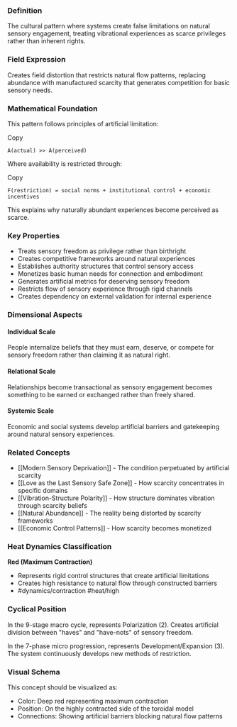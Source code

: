 ### Definition

The cultural pattern where systems create false limitations on natural sensory engagement, treating vibrational experiences as scarce privileges rather than inherent rights.

### Field Expression

Creates field distortion that restricts natural flow patterns, replacing abundance with manufactured scarcity that generates competition for basic sensory needs.

### Mathematical Foundation

This pattern follows principles of artificial limitation:

Copy

`A(actual) >> A(perceived)`

Where availability is restricted through:

Copy

`F(restriction) = social norms + institutional control + economic incentives`

This explains why naturally abundant experiences become perceived as scarce.

### Key Properties

- Treats sensory freedom as privilege rather than birthright
- Creates competitive frameworks around natural experiences
- Establishes authority structures that control sensory access
- Monetizes basic human needs for connection and embodiment
- Generates artificial metrics for deserving sensory freedom
- Restricts flow of sensory experience through rigid channels
- Creates dependency on external validation for internal experience

### Dimensional Aspects

#### Individual Scale

People internalize beliefs that they must earn, deserve, or compete for sensory freedom rather than claiming it as natural right.

#### Relational Scale

Relationships become transactional as sensory engagement becomes something to be earned or exchanged rather than freely shared.

#### Systemic Scale

Economic and social systems develop artificial barriers and gatekeeping around natural sensory experiences.

### Related Concepts

- [[Modern Sensory Deprivation]] - The condition perpetuated by artificial scarcity
- [[Love as the Last Sensory Safe Zone]] - How scarcity concentrates in specific domains
- [[Vibration-Structure Polarity]] - How structure dominates vibration through scarcity beliefs
- [[Natural Abundance]] - The reality being distorted by scarcity frameworks
- [[Economic Control Patterns]] - How scarcity becomes monetized

### Heat Dynamics Classification

**Red (Maximum Contraction)**

- Represents rigid control structures that create artificial limitations
- Creates high resistance to natural flow through constructed barriers
- #dynamics/contraction #heat/high

### Cyclical Position

In the 9-stage macro cycle, represents Polarization (2). Creates artificial division between "haves" and "have-nots" of sensory freedom.

In the 7-phase micro progression, represents Development/Expansion (3). The system continuously develops new methods of restriction.

### Visual Schema

This concept should be visualized as:

- Color: Deep red representing maximum contraction
- Position: On the highly contracted side of the toroidal model
- Connections: Showing artificial barriers blocking natural flow patterns